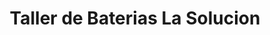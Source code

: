 ---
title: "Taller de Baterias La Solucion"
url: /santa-cruz-de-la-sierra/taller-de-baterias-la-solucion/
shop: piezas de automóviles
---